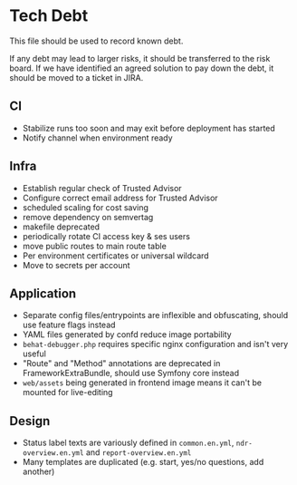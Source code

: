 # Tech Debt

This file should be used to record known debt.

If any debt may lead to larger risks, it should be transferred to the risk board. If we have identified an agreed solution to pay down the debt, it should be moved to a ticket in JIRA.

## CI
- Stabilize runs too soon and may exit before deployment has started
- Notify channel when environment ready

## Infra
- Establish regular check of Trusted Advisor
- Configure correct email address for Trusted Advisor
- scheduled scaling for cost saving
- remove dependency on semvertag
- makefile deprecated
- periodically rotate CI access key & ses users
- move public routes to main route table
- Per environment certificates or universal wildcard
- Move to secrets per account

## Application
- Separate config files/entrypoints are inflexible and obfuscating, should use feature flags instead
- YAML files generated by confd reduce image portability
- `behat-debugger.php` requires specific nginx configuration and isn't very useful
- "Route" and "Method" annotations are deprecated in FrameworkExtraBundle, should use Symfony core instead
- `web/assets` being generated in frontend image means it can't be mounted for live-editing

## Design
- Status label texts are variously defined in `common.en.yml`, `ndr-overview.en.yml` and `report-overview.en.yml`
- Many templates are duplicated (e.g. start, yes/no questions, add another)
